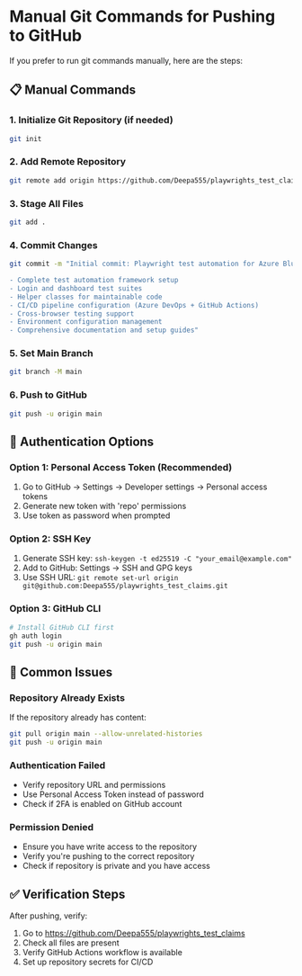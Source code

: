 # Manual Git Commands for Pushing to GitHub

If you prefer to run git commands manually, here are the steps:

## 📋 Manual Commands

### 1. Initialize Git Repository (if needed)
```bash
git init
```

### 2. Add Remote Repository
```bash
git remote add origin https://github.com/Deepa555/playwrights_test_claims.git
```

### 3. Stage All Files
```bash
git add .
```

### 4. Commit Changes
```bash
git commit -m "Initial commit: Playwright test automation for Azure Blue claims testing

- Complete test automation framework setup
- Login and dashboard test suites  
- Helper classes for maintainable code
- CI/CD pipeline configuration (Azure DevOps + GitHub Actions)
- Cross-browser testing support
- Environment configuration management
- Comprehensive documentation and setup guides"
```

### 5. Set Main Branch
```bash
git branch -M main
```

### 6. Push to GitHub
```bash
git push -u origin main
```

## 🔐 Authentication Options

### Option 1: Personal Access Token (Recommended)
1. Go to GitHub → Settings → Developer settings → Personal access tokens
2. Generate new token with 'repo' permissions
3. Use token as password when prompted

### Option 2: SSH Key
1. Generate SSH key: `ssh-keygen -t ed25519 -C "your_email@example.com"`
2. Add to GitHub: Settings → SSH and GPG keys
3. Use SSH URL: `git remote set-url origin git@github.com:Deepa555/playwrights_test_claims.git`

### Option 3: GitHub CLI
```bash
# Install GitHub CLI first
gh auth login
git push -u origin main
```

## 🚨 Common Issues

### Repository Already Exists
If the repository already has content:
```bash
git pull origin main --allow-unrelated-histories
git push -u origin main
```

### Authentication Failed
- Verify repository URL and permissions
- Use Personal Access Token instead of password
- Check if 2FA is enabled on GitHub account

### Permission Denied
- Ensure you have write access to the repository
- Verify you're pushing to the correct repository
- Check if repository is private and you have access

## ✅ Verification Steps

After pushing, verify:
1. Go to https://github.com/Deepa555/playwrights_test_claims
2. Check all files are present
3. Verify GitHub Actions workflow is available
4. Set up repository secrets for CI/CD
